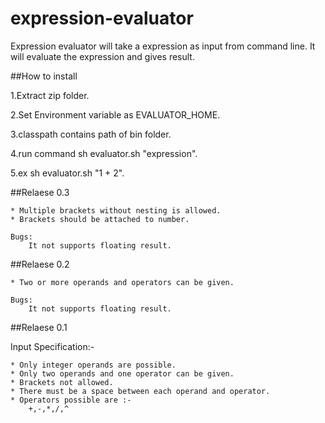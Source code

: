 expression-evaluator
===================
Expression evaluator will take a expression as input from command line. It will evaluate the expression and gives result.

##How to install

1.Extract zip folder.

2.Set Environment variable as EVALUATOR_HOME.

3.classpath contains path of bin folder.

4.run command sh evaluator.sh "expression".

5.ex sh evaluator.sh "1 + 2".

##Relaese 0.3

    * Multiple brackets without nesting is allowed.
    * Brackets should be attached to number.

    Bugs:
        It not supports floating result.

##Relaese 0.2

    * Two or more operands and operators can be given.

    Bugs:
        It not supports floating result.

##Relaese 0.1

Input Specification:-

    * Only integer operands are possible.
    * Only two operands and one operator can be given.
    * Brackets not allowed.
    * There must be a space between each operand and operator.
    * Operators possible are :-
        +,-,*,/,^

